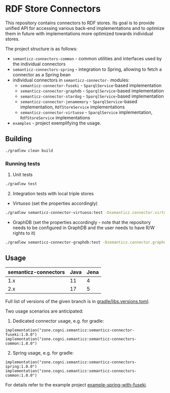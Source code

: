 # RDF Store Connectors

This repository contains connectors to RDF stores. Its goal is to provide unified API for accessing various back-end 
implementations and to optimize them in future with implementations more optimized towards individual stores.

The project structure is as follows:
- `semanticz-connectors-common` - common utilities and interfaces used by the individual connectors
- `semanticz-connectors-spring` - integration to Spring, allowing to fetch a connector as a Spring bean
- individual connectors in `semanticz-connector-` modules:
  - `semanticz-connector-fuseki` - `SparqlService`-based implementation  
  - `semanticz-connector-graphdb` - `SparqlService`-based implementation  
  - `semanticz-connector-stardog` - `SparqlService`-based implementation  
  - `semanticz-connector-jenamemory` - `SparqlService`-based implementation, `RdfStoreService` implementations  
  - `semanticz-connector-virtuoso` - `SparqlService` implementation, `RdfStoreService` implementations
- `examples` - project exemplifying the usage. 

## Building

```bash
./gradlew clean build
```

### Running tests

1. Unit tests
```bash
./gradlew test
```

2. Integration tests with local triple stores
- Virtuoso (set the properties accordingly)
```bash
./gradlew semanticz-connector-virtuoso:test -Dsemanticz.connector.virtuoso.tests.enabled=true -Dsemanticz.connector.virtuoso.tests.url=http://localhost:8890/sparql-auth -Dsemanticz.connector.virtuoso.tests.username=dba -Dsemanticz.connector.virtuoso.tests.password=dba 
```

- GraphDB (set the properties accordingly - note that the repository needs to be configured in GraphDB and the user needs to have R/W rights to it)
```bash
./gradlew semanticz-connector-graphdb:test -Dsemanticz.connector.graphdb.tests.enabled=true -Dsemanticz.connector.graphdb.tests.url=http://localhost:7200 -Dsemanticz.connector.graphdb.tests.repository=test -Dsemanticz.connector.graphdb.tests.username=test -Dsemanticz.connector.graphdb.tests.password=test 
```

## Usage

| semanticz-connectors | Java | Jena |
|----------------------|------|------|
| 1.x                  | 11   | 4    |
| 2.x                  | 17   | 5    |

Full list of versions of the given branch is in [gradle/libs.versions.toml](gradle/libs.versions.toml).

Two usage scenarios are anticipated:
1. Dedicated connector usage, e.g. for gradle:
```
implementation("zone.cogni.semanticz:semanticz-connector-fuseki:1.0.0")
implementation("zone.cogni.semanticz:semanticz-connectors-common:1.0.0")
```

2. Spring usage, e.g. for gradle:
```
implementation("zone.cogni.semanticz:semanticz-connectors-spring:1.0.0")
implementation("zone.cogni.semanticz:semanticz-connectors-common:1.0.0")
```

For details refer to the example project [example-spring-with-fuseki](examples/example-spring-with-fuseki).